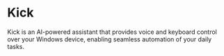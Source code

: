 # Kick
Kick is an AI-powered assistant that provides voice and keyboard control over your Windows device, enabling seamless automation of your daily tasks.
